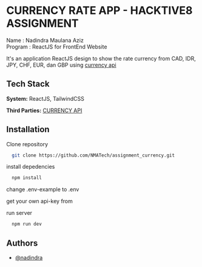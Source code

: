 
# CURRENCY RATE APP - HACKTIVE8 ASSIGNMENT

Name : Nadindra Maulana Aziz <br>
Program : ReactJS for FrontEnd Website

It's an application ReactJS design to show the rate currency from CAD, IDR, JPY, CHF, EUR, dan GBP using [currency api](https://currencyfreaks.com/)


## Tech Stack

**System:** ReactJS, TailwindCSS

**Third Parties:** [CURRENCY API](https://currencyfreaks.com/)

## Installation

Clone repository
```bash
  git clone https://github.com/NMATech/assignment_currency.git
```

install depedencies
```bash
  npm install
```

change .env-example to .env

get your own api-key from 

run server
```bash
  npm run dev
```
    
## Authors

- [@nadindra](https://www.github.com/NMATech)

